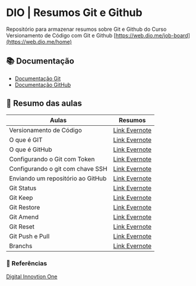 
# DIO | Resumos Git e Github

Repositório para armazenar resumos sobre Git e Github do Curso Versionamento de Código com Git e Github
[https://web.dio.me/job-board](https://web.dio.me/home)

## 📚 Documentação
- [Documentação Git](https://git-scm.com/docs)
- [Documentação GitHub](https://docs.github.com/pt)

## 📒 Resumo das aulas
| Aulas | Resumos|
| ----- | ------ |
| Versionamento de Código | [Link Evernote](https://www.evernote.com/shard/s322/sh/024ea91c-2888-7482-f54c-f329eaae7b0e/TZ3xiiSL1pm0-KXP713chY5j8KLIrTMC8CxdWTVuU15YbByCDKDwLeS8Rw) |
| O que é GIT | [Link Evernote](https://www.evernote.com/shard/s322/sh/ce95ddcb-6996-df1a-646b-3d4785f1670c/Rx6fPFmrtegRTJV2SFK_idJ0ac_jXdsJ9BNb3jxvCElDyk3gIjVR9D1wFA) |
| O que é GitHub | [Link Evernote](https://www.evernote.com/shard/s322/sh/fdb396b9-1be4-abd1-8839-96d38c47d6df/kTMz9nFxc8bxtLCXg4uGo77-81BvnvW-JnESubnBESt8Epq3U9IB_eAyvg) |
| Configurando o Git com Token | [Link Evernote](https://www.evernote.com/shard/s322/sh/b05870c1-1104-d7b4-ecf7-565efe3684e4/jJ7u0ufMoaYvQXGp98rarITVkSomhAx5XBiVbBd6YTKGmERWFgF_hTz65w) |
| Configurando o git com chave SSH | [Link Evernote](https://www.evernote.com/shard/s322/sh/2ddd1ea2-7c95-1ba0-ee68-9bb4d3fdade4/oCeBCZFXj0Yu--EtfJeEKXhch7zza1Z6XDWEE_Sh3lYkgJcbOgtWr6UA_A) |
| Enviando um repositório ao GitHub| [Link Evernote](https://www.evernote.com/shard/s322/sh/a73193de-95d6-13ef-2830-f7a7c4bd2c58/Vv1vfpQOopjBXkYjpXS01gX879zu9HZW0TR4tlTQuyBrXaJN6ImyUUZNVQ) |
| Git Status | [Link Evernote](https://www.evernote.com/shard/s322/sh/2dde082c-25c2-dfba-2299-e3b13bab6a2e/zmO9NU49jNRNL01TN3VuIES_bRSUgE4FyTNizCpxGrlrfV3HighaOSAJ-Q) |
| Git Keep | [Link Evernote](https://www.evernote.com/shard/s322/sh/56f8abd9-5503-3a25-c6c7-c94aee54ab2e/SGgXV1F9QJIVLixcBNrH4VjP3WX8FmnStGpDT11ov1YCM6s-5QO5zcX8Ig)|
Git Restore | [Link Evernote](https://www.evernote.com/shard/s322/sh/ec9df352-834b-db24-1017-48ef4623da01/vrkSOLJdWwSR-oeuWElpjux5X8rdf1ZtOLj78YRJAEcnJf3dG3UU_Iym6A)|
Git Amend | [Link Evernote](https://www.evernote.com/shard/s322/sh/090f4e77-c379-25c2-2d30-36d41c6d4e8b/WYXfFz4XjnsK70EMsPKLd0dw3xAmcVt9N53hQabnPSEjE7IyLTEZvwvqQg)|
Git Reset | [Link Evernote](https://www.evernote.com/shard/s322/sh/6520fece-59bc-0938-a653-580ccaa3d626/LTaNs8KwhFCZ5zjvwWBSsJ6ym4_JVwvJ70LEPKK2ZbFoDcV-tIGnydXfIg)|
Git Push e Pull | [Link Evernote](https://www.evernote.com/shard/s322/sh/b68c6572-d6d9-98ca-0333-c8db57ddea0b/TivesyVo8L0iB5Av399XirxWxibHLP7G3ZaJAsm-65EpeOPp2BatULn0Fw)|
Branchs | [Link Evernote](https://www.evernote.com/shard/s322/sh/f274cf98-644d-536f-348b-bdf4e199c364/2S6ApFMus5hXV08MhcIBqRdlQ0-n5LJa4KMl1DmQ8Xd2jc6TsbFzXCm_tg)|


### 🔎 Referências

[Digital Innovtion One](https://web.dio.me/home)